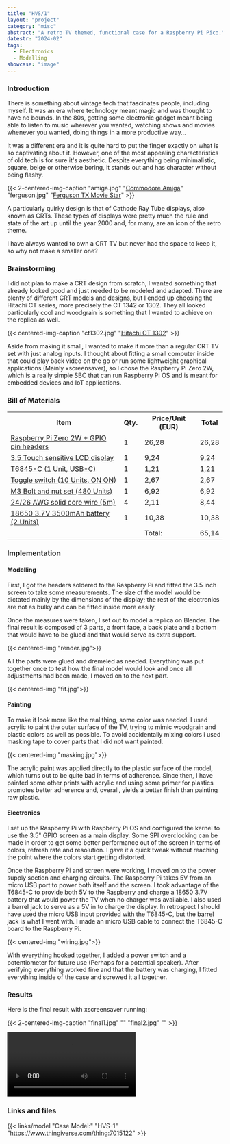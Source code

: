```yaml
---
title: "HVS/1"
layout: "project"
category: "misc"
abstract: "A retro TV themed, functional case for a Raspberry Pi Pico."
datestr: "2024-02"
tags:
  - Electronics
  - Modelling
showcase: "image"
---
```


### Introduction
There is something about vintage tech that fascinates people, including myself. It was an era where technology meant magic and was thought to have no bounds. In the 80s, getting some electronic gadget meant being able to listen to music wherever you wanted, watching shows and movies whenever you wanted, doing things in a more productive way...

It was a different era and it is quite hard to put the finger exactly on what is so captivating about it. However, one of the most appealing characteristics of old tech is for sure it's aesthetic. Despite everything being minimalistic, square, beige or otherwise boring, it stands out and has character without being flashy.

{{< 2-centered-img-caption 
	"amiga.jpg" "<a href='https://www.theoldcomputer.com/roms/index.php?folder=Commodore/Amiga/ROMs/Kickstart'>Commodore Amiga</a>"
	"ferguson.jpg" "<a href='https://www.reddit.com/r/crtgaming/comments/10tprn6/1980s_smart_tv/'>Ferguson TX Movie Star</a>" >}}

A particularly quirky design is that of Cathode Ray Tube displays, also known as CRTs. These types of displays were pretty much the rule and state of the art up until the year 2000 and, for many, are an icon of the retro theme.

I have always wanted to own a CRT TV but never had the space to keep it, so why not make a smaller one?

### Brainstorming
I did not plan to make a CRT design from scratch, I wanted something that already looked good and just needed to be modeled and adapted. There are plenty of different CRT models and designs, but I ended up choosing the Hitachi CT series, more precisely the CT 1342 or 1302. They all looked particularly cool and woodgrain is something that I wanted to achieve on the replica as well.

{{< centered-img-caption 
	"ct1302.jpg" "<a href='https://www.intervideo.co/hitachi-ct1302-13-crt-television/'>Hitachi CT 1302</a>" >}}

Aside from making it small, I wanted to make it more than a regular CRT TV set with just analog inputs. I thought about fitting a small computer inside that could play back video on the go or run some lightweight graphical applications (Mainly xscreensaver), so I chose the Raspberry Pi Zero 2W, which is a really simple SBC that can run Raspberry Pi OS and is meant for embedded devices and IoT applications.

### Bill of Materials

<table class="center f16">
	<tr class="f20 row-b">
		<th class="bom-header">Item</th>
		<th class="bom-header">Qty.</th>
		<th class="bom-header">Price/Unit (EUR)</th>
		<th class="bom-header">Total</th>
	</tr>
	<tr class="row-a">
		<td class="bom-item"><a href="https://aliexpress.com/item/1005007982832720.html">Raspberry Pi Zero 2W + GPIO pin headers</a></td>
		<td class="bom-qty">1</td>
		<td class="bom-ppu">26,28</td>
		<td class="bom-total">26,28</td>
	</tr>
	<tr class="row-b">
		<td class="bom-item"><a href="https://aliexpress.com/item/1005005864182829.html">3.5 Touch sensitive LCD display</a></td>
		<td class="bom-qty">1</td>
		<td class="bom-ppu">9,24</td>
		<td class="bom-total">9,24</td>
	</tr>
	<tr class="row-a">
		<td class="bom-item"><a href="https://aliexpress.com/item/1005005647760458.html">T6845-C (1 Unit, USB-C)</a></td>
		<td class="bom-qty">1</td>
		<td class="bom-ppu">1,21</td>
		<td class="bom-total">1,21</td>
	</tr>
	<tr class="row-a">
		<td class="bom-item"><a href="https://aliexpress.com/item/1005006881432519.html">Toggle switch (10 Units, ON ON)</a></td>
		<td class="bom-qty">1</td>
		<td class="bom-ppu">2,67</td>
		<td class="bom-total">2,67</td>
	</tr>
	<tr class="row-a">
		<td class="bom-item"><a href="https://www.aliexpress.com/item/1005006925463408.html">M3 Bolt and nut set (480 Units)</a></td>
		<td class="bom-qty">1</td>
		<td class="bom-ppu">6,92</td>
		<td class="bom-total">6,92</td>
	</tr>
	<tr class="row-b">
		<td class="bom-item"><a href="https://aliexpress.com/item/1005004336218242.html">24/26 AWG solid core wire (5m)</a></td>
		<td class="bom-qty">4</td>
		<td class="bom-ppu">2,11</td>
		<td class="bom-total">8,44</td>
	</tr>
	<tr class="row-a">
		<td class="bom-item"><a href="https://aliexpress.com/item/1005008149761394.html">18650 3.7V 3500mAh battery (2 Units)</a></td>
		<td class="bom-qty">1</td>
		<td class="bom-ppu">10,38</td>
		<td class="bom-total">10,38</td>
	</tr>
	<tr class="row-a">
		<td></td>
		<td></td>
		<td class="bom-ppu">Total:</td>
		<td class="bom-total">65,14</td>
	</tr>
</table>


### Implementation
#### Modelling
First, I got the headers soldered to the Raspberry Pi and fitted the 3.5 inch screen to take some measurements. The size of the model would be dictated mainly by the dimensions of the display; the rest of the electronics are not as bulky and can be fitted inside more easily.

Once the measures were taken, I set out to model a replica on Blender. The final result is composed of 3 parts, a front face, a back plate and a bottom that would have to be glued and that would serve as extra support.

{{< centered-img "render.jpg">}}

All the parts were glued and dremeled as needed. Everything was put together once to test how the final model would look and once all adjustments had been made, I moved on to the next part.

{{< centered-img "fit.jpg">}}


#### Painting
To make it look more like the real thing, some color was needed. I used acrylic to paint the outer surface of the TV, trying to mimic woodgrain and plastic colors as well as possible. To avoid accidentally mixing colors i used masking tape to cover parts that I did not want painted.

{{< centered-img "masking.jpg">}}

The acrylic paint was applied directly to the plastic surface of the model, which turns out to be quite bad in terms of adherence. Since then, I have painted some other prints with acrylic and using some primer for plastics promotes better adherence and, overall, yields a better finish than painting raw plastic.

#### Electronics
I set up the Raspberry Pi with Raspberry Pi OS and configured the kernel to use the 3.5" GPIO screen as a main display. Some SPI overclocking can be made in order to get some better performance out of the screen in terms of colors, refresh rate and resolution. I gave it a quick tweak without reaching the point where the colors start getting distorted.

Once the Raspberry Pi and screen were working, I moved on to the power supply section and charging circuits. The Raspberry Pi takes 5V from an micro USB port to power both itself and the screen. I took advantage of the T6845-C to provide both 5V to the Raspberry and charge a 18650 3.7V battery that would power the TV when no charger was available. I also used a barrel jack to serve as a 5V in to charge the display. In retrospect I should have used the micro USB input provided with the T6845-C, but the barrel jack is what I went with. I made an micro USB cable to connect the T6845-C board to the Raspberry Pi.

{{< centered-img "wiring.jpg">}}

With everything hooked together, I added a power switch and a potentiometer for future use (Perhaps for a potential speaker). After verifying everything worked fine and that the battery was charging, I fitted everything inside of the case and screwed it all together.

### Results
Here is the final result with xscreensaver running:

{{< 2-centered-img-caption 
	"final1.jpg" ""
	"final2.jpg" "" >}}

<div class="flex flex-hcenter">
	<video src="demo.webm" controls></video>
</div>

### Links and files
{{< links/model "Case Model:" "HVS-1" "https://www.thingiverse.com/thing:7015122" >}}




